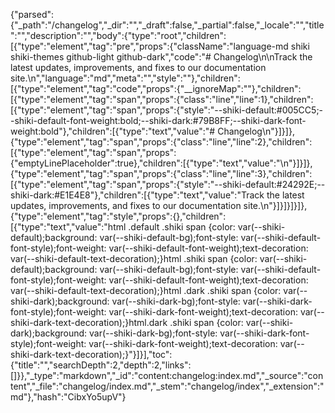 {"parsed":{"_path":"/changelog","_dir":"","_draft":false,"_partial":false,"_locale":"","title":"","description":"","body":{"type":"root","children":[{"type":"element","tag":"pre","props":{"className":"language-md shiki shiki-themes github-light github-dark","code":"# Changelog\n\nTrack the latest updates, improvements, and fixes to our documentation site.\n","language":"md","meta":"","style":""},"children":[{"type":"element","tag":"code","props":{"__ignoreMap":""},"children":[{"type":"element","tag":"span","props":{"class":"line","line":1},"children":[{"type":"element","tag":"span","props":{"style":"--shiki-default:#005CC5;--shiki-default-font-weight:bold;--shiki-dark:#79B8FF;--shiki-dark-font-weight:bold"},"children":[{"type":"text","value":"# Changelog\n"}]}]},{"type":"element","tag":"span","props":{"class":"line","line":2},"children":[{"type":"element","tag":"span","props":{"emptyLinePlaceholder":true},"children":[{"type":"text","value":"\n"}]}]},{"type":"element","tag":"span","props":{"class":"line","line":3},"children":[{"type":"element","tag":"span","props":{"style":"--shiki-default:#24292E;--shiki-dark:#E1E4E8"},"children":[{"type":"text","value":"Track the latest updates, improvements, and fixes to our documentation site.\n"}]}]}]}]},{"type":"element","tag":"style","props":{},"children":[{"type":"text","value":"html .default .shiki span {color: var(--shiki-default);background: var(--shiki-default-bg);font-style: var(--shiki-default-font-style);font-weight: var(--shiki-default-font-weight);text-decoration: var(--shiki-default-text-decoration);}html .shiki span {color: var(--shiki-default);background: var(--shiki-default-bg);font-style: var(--shiki-default-font-style);font-weight: var(--shiki-default-font-weight);text-decoration: var(--shiki-default-text-decoration);}html .dark .shiki span {color: var(--shiki-dark);background: var(--shiki-dark-bg);font-style: var(--shiki-dark-font-style);font-weight: var(--shiki-dark-font-weight);text-decoration: var(--shiki-dark-text-decoration);}html.dark .shiki span {color: var(--shiki-dark);background: var(--shiki-dark-bg);font-style: var(--shiki-dark-font-style);font-weight: var(--shiki-dark-font-weight);text-decoration: var(--shiki-dark-text-decoration);}"}]}],"toc":{"title":"","searchDepth":2,"depth":2,"links":[]}},"_type":"markdown","_id":"content:changelog:index.md","_source":"content","_file":"changelog/index.md","_stem":"changelog/index","_extension":"md"},"hash":"CibxYo5upV"}